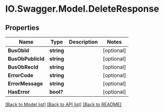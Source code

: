 # IO.Swagger.Model.DeleteResponse
## Properties

Name | Type | Description | Notes
------------ | ------------- | ------------- | -------------
**BusObId** | **string** |  | [optional] 
**BusObPublicId** | **string** |  | [optional] 
**BusObRecId** | **string** |  | [optional] 
**ErrorCode** | **string** |  | [optional] 
**ErrorMessage** | **string** |  | [optional] 
**HasError** | **bool?** |  | [optional] 

[[Back to Model list]](../README.md#documentation-for-models) [[Back to API list]](../README.md#documentation-for-api-endpoints) [[Back to README]](../README.md)


